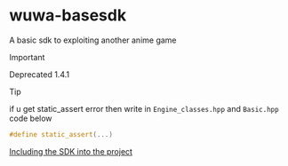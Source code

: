 # wuwa-basesdk

A basic sdk to exploiting another anime game

> [!IMPORTANT]
> Deprecated 1.4.1

> [!TIP]
> if u get static_assert error then write in `Engine_classes.hpp` and `Basic.hpp` code below

```cpp
#define static_assert(...)
```

[Including the SDK into the project](https://github.com/Encryqed/Dumper-7/blob/main/UsingTheSDK.md#including-the-sdk-into-the-project)
